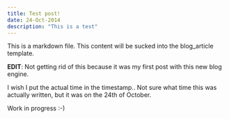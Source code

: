 ```yaml
---
title: Test post!
date: 24-Oct-2014
description: "This is a test"
---
```


This is a markdown file.
This content will be sucked into the blog_article template.

**EDIT**:
Not getting rid of this because it was my first post with this new blog engine.

I wish I put the actual time in the timestamp.. Not sure what time this was actually written, but it was on the 24th of October.

Work in progress :-)
